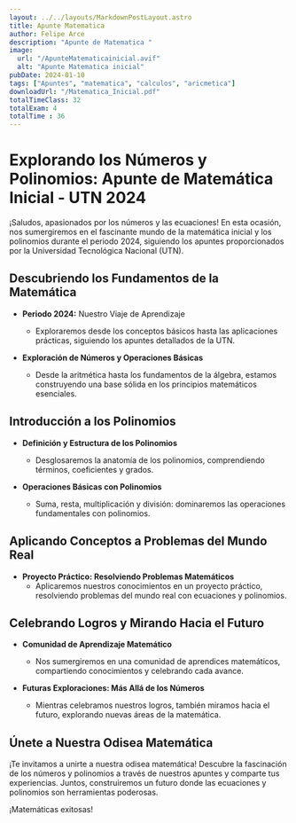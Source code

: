 ```yaml
---
layout: ../../layouts/MarkdownPostLayout.astro
title: Apunte Matematica
author: Felipe Arce
description: "Apunte de Matematica "
image:
  url: "/ApunteMatematicainicial.avif"
  alt: "Apunte Matematica inicial"
pubDate: 2024-01-10
tags: ["Apuntes", "matematica", "calculos", "aricmetica"]
downloadUrl: "/Matematica_Inicial.pdf"
totalTimeClass: 32
totalExam: 4 
totalTime : 36
---
```


# Explorando los Números y Polinomios: Apunte de Matemática Inicial - UTN 2024

¡Saludos, apasionados por los números y las ecuaciones! En esta ocasión, nos sumergiremos en el fascinante mundo de la matemática inicial y los polinomios durante el periodo 2024, siguiendo los apuntes proporcionados por la Universidad Tecnológica Nacional (UTN).

## Descubriendo los Fundamentos de la Matemática

- **Periodo 2024:** Nuestro Viaje de Aprendizaje
  - Exploraremos desde los conceptos básicos hasta las aplicaciones prácticas, siguiendo los apuntes detallados de la UTN.

- **Exploración de Números y Operaciones Básicas**
  - Desde la aritmética hasta los fundamentos de la álgebra, estamos construyendo una base sólida en los principios matemáticos esenciales.

## Introducción a los Polinomios

- **Definición y Estructura de los Polinomios**
  - Desglosaremos la anatomía de los polinomios, comprendiendo términos, coeficientes y grados.

- **Operaciones Básicas con Polinomios**
  - Suma, resta, multiplicación y división: dominaremos las operaciones fundamentales con polinomios.

## Aplicando Conceptos a Problemas del Mundo Real

- **Proyecto Práctico: Resolviendo Problemas Matemáticos**
  - Aplicaremos nuestros conocimientos en un proyecto práctico, resolviendo problemas del mundo real con ecuaciones y polinomios.

## Celebrando Logros y Mirando Hacia el Futuro

- **Comunidad de Aprendizaje Matemático**
  - Nos sumergiremos en una comunidad de aprendices matemáticos, compartiendo conocimientos y celebrando cada avance.

- **Futuras Exploraciones: Más Allá de los Números**
  - Mientras celebramos nuestros logros, también miramos hacia el futuro, explorando nuevas áreas de la matemática.

## Únete a Nuestra Odisea Matemática

¡Te invitamos a unirte a nuestra odisea matemática! Descubre la fascinación de los números y polinomios a través de nuestros apuntes y comparte tus experiencias. Juntos, construiremos un futuro donde las ecuaciones y polinomios son herramientas poderosas.

¡Matemáticas exitosas!